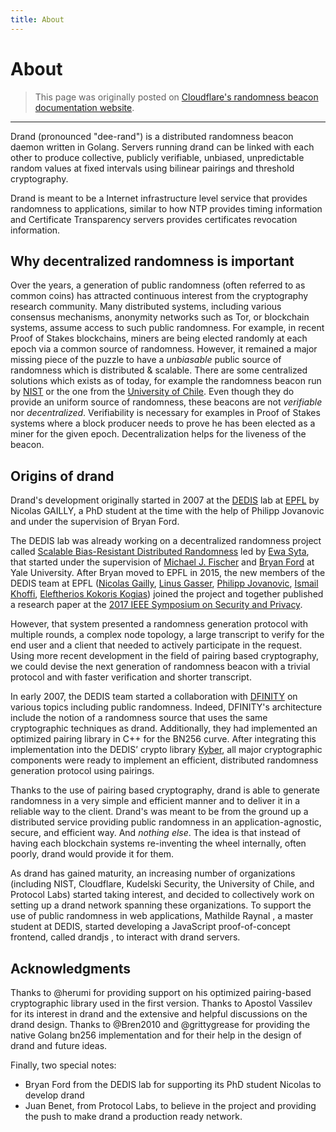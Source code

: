 ```yaml
---
title: About
---
```


# About

> This page was originally posted on [Cloudflare's randomness beacon documentation website](https://developers.cloudflare.com/randomness-beacon/).

---

Drand (pronounced "dee-rand") is a distributed randomness beacon daemon written
in Golang. Servers running drand can be linked with each other to produce
collective, publicly verifiable, unbiased, unpredictable random values at fixed
intervals using bilinear pairings and threshold cryptography.

Drand is meant to be a Internet infrastructure level service that provides
randomness to applications, similar to how NTP provides timing information and
Certificate Transparency servers provides certificates revocation information.

## Why decentralized randomness is important

Over the years, a generation of public randomness (often referred to as common
coins) has attracted continuous interest from the cryptography research
community. Many distributed systems, including various consensus mechanisms,
anonymity networks such as Tor, or blockchain systems, assume access to such
public randomness. For example, in recent Proof of Stakes blockchains, miners
are being elected randomly at each epoch via a common source of randomness.
However, it remained a major missing piece of the puzzle to have a _unbiasable_ public source of randomness which is distributed & scalable. 
There are some centralized solutions which exists as of today, for example the
randomness beacon run by [NIST](https://beacon.nist.gov/home) or the one from
the [University of Chile](https://random.uchile.cl/en/about/). Even though they
do provide an uniform source of randomness, these beacons are not _verifiable_
nor _decentralized_. Verifiability is necessary for examples in Proof of Stakes
systems where a block producer needs to prove he has been elected as a miner for
the given epoch. Decentralization helps for the liveness of the beacon.

## Origins of drand

Drand's development originally started in 2007 at the [DEDIS](https://dedis.ch)
lab at [EPFL](https://epfl.ch) by Nicolas GAILLY, a PhD student at the time
with the help of Philipp Jovanovic and under the supervision of Bryan Ford. 

The DEDIS lab was already working on a decentralized randomness project called
[Scalable Bias-Resistant Distributed
Randomness](https://eprint.iacr.org/2016/1067) led by [Ewa
Syta](http://ewa.syta.us/), that started under the supervision of [Michael J.
Fischer](http://www.cs.yale.edu/homes/fischer/) and [Bryan
Ford](https://bford.info/) at Yale University.  After Bryan moved to EPFL in
2015, the new members of the DEDIS team at EPFL ([Nicolas
Gailly](https://nikkolasg.xyz), [Linus
Gasser](https://people.epfl.ch/linus.gasser), [Philipp
Jovanovic](https://jovanovic.io/), [Ismail Khoffi](https://ismailkhoffi.com/),
[Eleftherios Kokoris Kogias](https://lefteriskk.github.io/)) joined the project
and together published a research paper at the [2017 IEEE Symposium on Security
and Privacy](https://ieeexplore.ieee.org/abstract/document/7958592). 

However, that system presented a randomness generation protocol with multiple
rounds, a complex node topology, a large transcript to verify for the end user
and a client that needed to actively participate in the request. Using more
recent development in the field of pairing based cryptography, we could devise
the next generation of randomness beacon with a trivial protocol and with faster
verification and shorter transcript.

In early 2007, the DEDIS team started a collaboration with
[DFINITY](https://dfinity.org) on various topics including public randomness.
Indeed, DFINITY's architecture include the notion of a randomness source that
uses the same cryptographic techniques as drand. Additionally, they had
implemented an optimized pairing library in C++ for the BN256 curve. After
integrating this implementation into the DEDIS’ crypto library
[Kyber](https://github.com/dedis/kyber), all major cryptographic components
were ready to implement an efficient, distributed randomness generation protocol
using pairings.

Thanks to the use of pairing based cryptography, drand is able to generate
randomness in a very simple and efficient manner and to deliver it in a reliable
way to the client. Drand's was meant to be from the ground up a distributed
service providing public randomness in an application-agnostic, secure, and
efficient way. And _nothing else_. The idea is that instead of having each
blockchain systems re-inventing the wheel internally, often poorly, drand would
provide it for them.

As drand has gained maturity, an increasing number of organizations (including
NIST, Cloudflare, Kudelski Security, the University of Chile, and Protocol Labs)
started taking interest, and decided to collectively work on setting up a drand
network spanning these organizations. To support the use of public randomness in
web applications, Mathilde Raynal , a master student at DEDIS, started
developing a JavaScript proof-of-concept frontend, called drandjs , to interact
with drand servers.

## Acknowledgments

Thanks to @herumi for providing support on his optimized pairing-based
cryptographic library used in the first version. Thanks to Apostol Vassilev for
its interest in drand and the extensive and helpful discussions on the drand
design. Thanks to @Bren2010 and @grittygrease for providing the native Golang
bn256 implementation and for their help in the design of drand and future ideas.

Finally, two special notes:
* Bryan Ford from the DEDIS lab for supporting its PhD student Nicolas to develop drand 
* Juan Benet, from Protocol Labs, to believe in the project and providing the
  push to make drand a production ready network.
